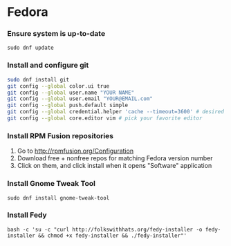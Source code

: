 # Fedora

### Ensure system is up-to-date
```sudo dnf update```

### Install and configure git
```zsh
sudo dnf install git
git config --global color.ui true
git config --global user.name "YOUR NAME"
git config --global user.email "YOUR@EMAIL.com"
git config --global push.default simple
git config --global credential.helper 'cache --timeout=3600' # desired cache timeout in seconds
git config --global core.editor vim # pick your favorite editor
```

### Install RPM Fusion repositories
1. Go to http://rpmfusion.org/Configuration
2. Download free + nonfree repos for matching Fedora version number
3. Click on them, and click install when it opens "Software" application

### Install Gnome Tweak Tool
```sudo dnf install gnome-tweak-tool```

### Install Fedy
```bash -c 'su -c "curl http://folkswithhats.org/fedy-installer -o fedy-installer && chmod +x fedy-installer && ./fedy-installer"'```
